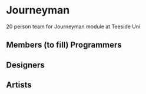 # Journeyman
20 person team for Journeyman module at Teeside Uni


Members (to fill)
**Programmers**
---

**Designers**
---

**Artists**
---
